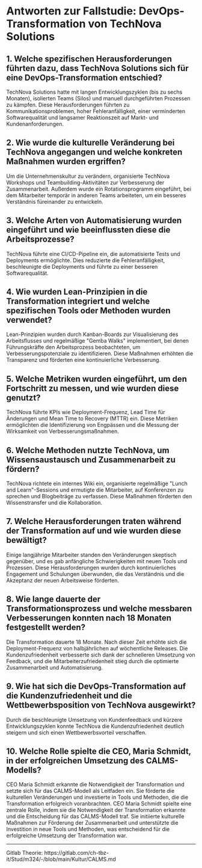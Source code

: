 # Antworten zur Fallstudie: DevOps-Transformation von TechNova Solutions

## 1. Welche spezifischen Herausforderungen führten dazu, dass TechNova Solutions sich für eine DevOps-Transformation entschied?
TechNova Solutions hatte mit langen Entwicklungszyklen (bis zu sechs Monaten), isolierten Teams (Silos) und manuell durchgeführten Prozessen zu kämpfen. Diese Herausforderungen führten zu Kommunikationsproblemen, hoher Fehleranfälligkeit, einer verminderten Softwarequalität und langsamer Reaktionszeit auf Markt- und Kundenanforderungen.

## 2. Wie wurde die kulturelle Veränderung bei TechNova angegangen und welche konkreten Maßnahmen wurden ergriffen?
Um die Unternehmenskultur zu verändern, organisierte TechNova Workshops und Teambuilding-Aktivitäten zur Verbesserung der Zusammenarbeit. Außerdem wurde ein Rotationsprogramm eingeführt, bei dem Mitarbeiter temporär in anderen Teams arbeiteten, um ein besseres Verständnis füreinander zu entwickeln.

## 3. Welche Arten von Automatisierung wurden eingeführt und wie beeinflussten diese die Arbeitsprozesse?
TechNova führte eine CI/CD-Pipeline ein, die automatisierte Tests und Deployments ermöglichte. Dies reduzierte die Fehleranfälligkeit, beschleunigte die Deployments und führte zu einer besseren Softwarequalität.

## 4. Wie wurden Lean-Prinzipien in die Transformation integriert und welche spezifischen Tools oder Methoden wurden verwendet?
Lean-Prinzipien wurden durch Kanban-Boards zur Visualisierung des Arbeitsflusses und regelmäßige "Gemba Walks" implementiert, bei denen Führungskräfte den Arbeitsprozess beobachteten, um Verbesserungspotenziale zu identifizieren. Diese Maßnahmen erhöhten die Transparenz und förderten eine kontinuierliche Verbesserung.

## 5. Welche Metriken wurden eingeführt, um den Fortschritt zu messen, und wie wurden diese genutzt?
TechNova führte KPIs wie Deployment-Frequenz, Lead Time für Änderungen und Mean Time to Recovery (MTTR) ein. Diese Metriken ermöglichten die Identifizierung von Engpässen und die Messung der Wirksamkeit von Verbesserungsmaßnahmen.

## 6. Welche Methoden nutzte TechNova, um Wissensaustausch und Zusammenarbeit zu fördern?
TechNova richtete ein internes Wiki ein, organisierte regelmäßige "Lunch and Learn"-Sessions und ermutigte die Mitarbeiter, auf Konferenzen zu sprechen und Blogbeiträge zu verfassen. Diese Maßnahmen förderten den Wissenstransfer und die Kollaboration.

## 7. Welche Herausforderungen traten während der Transformation auf und wie wurden diese bewältigt?
Einige langjährige Mitarbeiter standen den Veränderungen skeptisch gegenüber, und es gab anfängliche Schwierigkeiten mit neuen Tools und Prozessen. Diese Herausforderungen wurden durch kontinuierliches Engagement und Schulungen überwunden, die das Verständnis und die Akzeptanz der neuen Arbeitsweise förderten.

## 8. Wie lange dauerte der Transformationsprozess und welche messbaren Verbesserungen konnten nach 18 Monaten festgestellt werden?
Die Transformation dauerte 18 Monate. Nach dieser Zeit erhöhte sich die Deployment-Frequenz von halbjährlichen auf wöchentliche Releases. Die Kundenzufriedenheit verbesserte sich dank der schnelleren Umsetzung von Feedback, und die Mitarbeiterzufriedenheit stieg durch die optimierte Zusammenarbeit und Automatisierung.

## 9. Wie hat sich die DevOps-Transformation auf die Kundenzufriedenheit und die Wettbewerbsposition von TechNova ausgewirkt?
Durch die beschleunigte Umsetzung von Kundenfeedback und kürzere Entwicklungszyklen konnte TechNova die Kundenzufriedenheit deutlich steigern und sich einen Wettbewerbsvorteil verschaffen.

## 10. Welche Rolle spielte die CEO, Maria Schmidt, in der erfolgreichen Umsetzung des CALMS-Modells?
CEO Maria Schmidt erkannte die Notwendigkeit der Transformation und setzte sich für das CALMS-Modell als Leitfaden ein. Sie förderte die kulturellen Veränderungen und investierte in Tools und Methoden, die die Transformation erfolgreich voranbrachten.
CEO Maria Schmidt spielte eine zentrale Rolle, indem sie die Notwendigkeit der Transformation erkannte und die Entscheidung für das CALMS-Modell traf. Sie initiierte kulturelle Maßnahmen zur Förderung der Zusammenarbeit und unterstützte die Investition in neue Tools und Methoden, was entscheidend für die erfolgreiche Umsetzung der Transformation war.
<hr>
Gitlab Theorie: https://gitlab.com/ch-tbz-it/Stud/m324/-/blob/main/Kultur/CALMS.md

